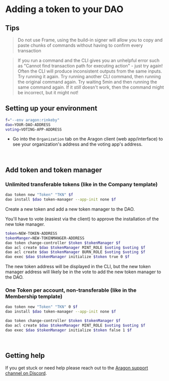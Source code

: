 # Adding a token to your DAO

## Tips

> Do not use Frame, using the build-in signer will allow you to copy and paste chunks of commands without having to confirm every transaction

> If you run a command and the CLI gives you an unhelpful error such as "Cannot find transaction path for executing action" - just try again! Often the CLI will produce inconsistent outputs from the same inputs. Try running it again. Try running another CLI command, then running the original command again. Try waiting 5min and then running the same command again. If it *still* doesn't work, then the command might be incorrect, but it might not!

## Setting up your environment

```bash
f="--env aragon:rinkeby"
dao=YOUR-DAO-ADDRESS
voting=VOTING-APP-ADDRESS
```

- Go into the `Organization` tab on the Aragon client (web app/interface) to see your organization's address and the voting app's address.

<br>

## Add token and token manager

### Unlimited transferable tokens (like in the Company template)

```bash
dao token new "Token" "TKN" $f
dao install $dao token-manager --app-init none $f
```

Create a new token and add a new token manager to the DAO.

You'll have to vote (easiest via the client) to approve the installation of the new toke manager.

```bash
token=NEW-TOKEN-ADDRESS
tokenManger=NEW-TOKENMANGER-ADDRESS
dao token change-controller $token $tokenManager $f
dao acl create $dao $tokenManager MINT_ROLE $voting $voting $f
dao acl create $dao $tokenManager BURN_ROLE $voting $voting $f
dao exec $dao $tokenManager initialize $token true 0 $f
```

The new token address will be displayed in the CLI, but the new token manager address will likely be in the vote to add the new token manager to the DAO.

### One Token per account, non-transferable (like in the Membership template)

```bash
dao token new "Token" "TKN" 0 $f
dao install $dao token-manager --app-init none $f

dao token change-controller $token $tokenManager $f
dao acl create $dao $tokenManager MINT_ROLE $voting $voting $f
dao exec $dao $tokenManager initialize $token false 1 $f
```

<br>

## Getting help

If you get stuck or need help please reach out to the [Aragon support channel on Discord](https://discord.gg/NT5fNRp). 

